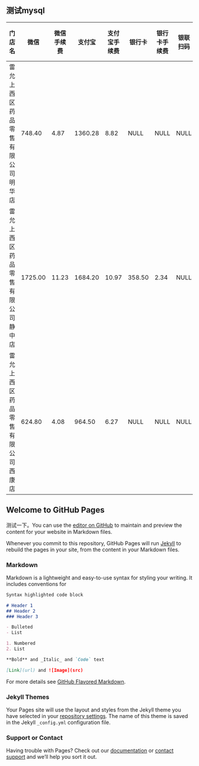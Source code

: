 ## 测试mysql
门店名                                        | 微信  | 微信手续费 | 支付宝 | 支付宝手续费 | 银行卡 | 银行卡手续费 | 银联扫码 | 银联扫码手续费 | 总金额 | 总手续费 | 结算日期 |
-------------------------------------------------|---------|-----------------|-----------|--------------------|-----------|--------------------|--------------|-----------------------|-----------|--------------|--------------|
雷允上西区药品零售有限公司明华店 | 748.40  | 4.87            | 1360.28   | 8.82               | NULL      | NULL               | NULL         | NULL                  | 2108.68   | 13.69        | 2017-06-12   |
雷允上西区药品零售有限公司静中店 | 1725.00 | 11.23           | 1684.20   | 10.97              | 358.50    | 2.34               | NULL         | NULL                  | 3767.70   | 24.54        | 2017-06-12   |
雷允上西区药品零售有限公司西康店 | 624.80  | 4.08            | 964.50    | 6.27               | NULL      | NULL               | NULL         | NULL                  | 1589.30   | 10.35        | 2017-06-12   |

## Welcome to GitHub Pages

测试一下。You can use the [editor on GitHub](https://github.com/andyfishchina/andyfishchina.github.io/edit/master/README.md) to maintain and preview the content for your website in Markdown files.

Whenever you commit to this repository, GitHub Pages will run [Jekyll](https://jekyllrb.com/) to rebuild the pages in your site, from the content in your Markdown files.

### Markdown

Markdown is a lightweight and easy-to-use syntax for styling your writing. It includes conventions for

```markdown
Syntax highlighted code block

# Header 1
## Header 2
### Header 3

- Bulleted
- List

1. Numbered
2. List

**Bold** and _Italic_ and `Code` text

[Link](url) and ![Image](src)
```

For more details see [GitHub Flavored Markdown](https://guides.github.com/features/mastering-markdown/).

### Jekyll Themes

Your Pages site will use the layout and styles from the Jekyll theme you have selected in your [repository settings](https://github.com/andyfishchina/andyfishchina.github.io/settings). The name of this theme is saved in the Jekyll `_config.yml` configuration file.

### Support or Contact

Having trouble with Pages? Check out our [documentation](https://help.github.com/categories/github-pages-basics/) or [contact support](https://github.com/contact) and we’ll help you sort it out.
